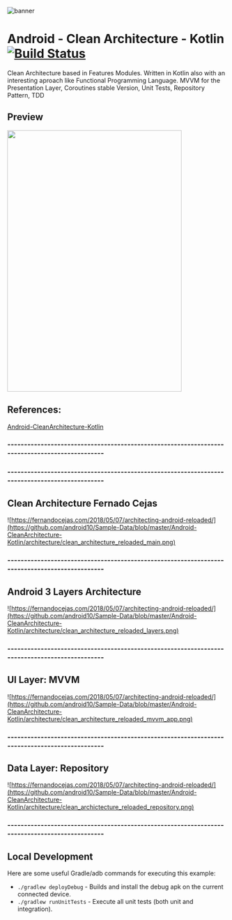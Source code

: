 ![banner](https://user-images.githubusercontent.com/37318022/40349145-3e0c8d8a-5dd8-11e8-8654-5784f9ab7554.png)

# Android - Clean Architecture - Kotlin [![Build Status](https://travis-ci.org/android10/Android-CleanArchitecture-Kotlin.svg?branch=master)](https://travis-ci.org/android10/Android-CleanArchitecture-Kotlin)
Clean Architecture based in Features Modules. Written in  Kotlin also with an interesting aproach like Functional Programming Language.
MVVM for the Presentation Layer, Coroutines stable Version, Unit Tests, Repository Pattern, TDD

## Preview
<img src="https://github.com/rildikondi/CleanArchitecture/blob/master/gif/preview.gif" width="400" height="600">

## References:

[Android-CleanArchitecture-Kotlin](https://github.com/android10/Android-CleanArchitecture-Kotlin)

### ----------------------------------------------------------------------------------------------

### ----------------------------------------------------------------------------------------------

## Clean Architecture Fernado Cejas
![https://fernandocejas.com/2018/05/07/architecting-android-reloaded/](https://github.com/android10/Sample-Data/blob/master/Android-CleanArchitecture-Kotlin/architecture/clean_architecture_reloaded_main.png)

### ----------------------------------------------------------------------------------------------

## Android 3 Layers Architecture
![https://fernandocejas.com/2018/05/07/architecting-android-reloaded/](https://github.com/android10/Sample-Data/blob/master/Android-CleanArchitecture-Kotlin/architecture/clean_architecture_reloaded_layers.png)

### ----------------------------------------------------------------------------------------------

## UI Layer: MVVM 
![https://fernandocejas.com/2018/05/07/architecting-android-reloaded/](https://github.com/android10/Sample-Data/blob/master/Android-CleanArchitecture-Kotlin/architecture/clean_architecture_reloaded_mvvm_app.png)

### ----------------------------------------------------------------------------------------------

## Data Layer: Repository 
![https://fernandocejas.com/2018/05/07/architecting-android-reloaded/](https://github.com/android10/Sample-Data/blob/master/Android-CleanArchitecture-Kotlin/architecture/clean_archictecture_reloaded_repository.png)

### ----------------------------------------------------------------------------------------------

## Local Development
Here are some useful Gradle/adb commands for executing this example:

 * `./gradlew deployDebug` - Builds and install the debug apk on the current connected device.
 * `./gradlew runUnitTests` - Execute all unit tests (both unit and integration). 
